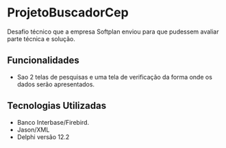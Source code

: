 # ProjetoBuscadorCep
Desafio técnico que a empresa Softplan enviou para que pudessem avaliar parte técnica e solução.

## Funcionalidades
- Sao 2 telas de pesquisas e uma tela de verificação da forma onde os dados serão apresentados.

## Tecnologias Utilizadas
- Banco Interbase/Firebird.
- Jason/XML
- Delphi versão 12.2

